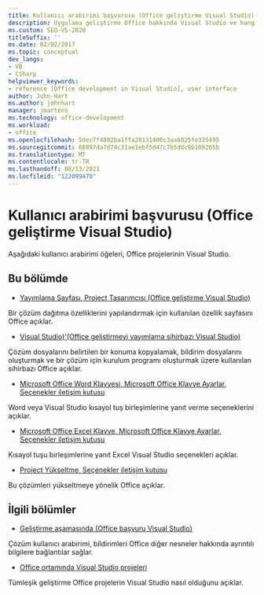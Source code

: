 ```yaml
---
title: Kullanıcı arabirimi başvurusu (Office geliştirme Visual Studio)
description: Uygulama geliştirme Office hakkında Visual Studio ve hangi kullanıcı arabirimi öğelerinin Office öğrenin.
ms.custom: SEO-VS-2020
titleSuffix: ''
ms.date: 02/02/2017
ms.topic: conceptual
dev_langs:
- VB
- CSharp
helpviewer_keywords:
- reference [Office development in Visual Studio], user interface
author: John-Hart
ms.author: johnhart
manager: jmartens
ms.technology: office-development
ms.workload:
- office
ms.openlocfilehash: 5dec7f4802ba1ffa28131400c3aa6825fe335495
ms.sourcegitcommit: 68897da7d74c31ae1ebf5d47c7b5ddc9b108265b
ms.translationtype: MT
ms.contentlocale: tr-TR
ms.lasthandoff: 08/13/2021
ms.locfileid: "122099470"
---
```

# <a name="user-interface-reference-office-development-in-visual-studio"></a>Kullanıcı arabirimi başvurusu (Office geliştirme Visual Studio)
  Aşağıdaki kullanıcı arabirimi öğeleri, Office projelerinin Visual Studio.

## <a name="in-this-section"></a>Bu bölümde
- [Yayımlama Sayfası, Project Tasarımcısı &#40;Office geliştirme Visual Studio&#41;](../vsto/publish-page-project-designer-office-development-in-visual-studio.md)

 Bir çözüm dağıtma özelliklerini yapılandırmak için kullanılan özellik sayfasını Office açıklar.

- [Visual Studio&#41;'&#40;Office geliştirmeyi yayımlama sihirbazı Visual Studio&#41;](../vsto/publish-wizard-office-development-in-visual-studio.md)

 Çözüm dosyalarını belirtilen bir konuma kopyalamak, bildirim dosyalarını oluşturmak ve bir çözüm için kurulum programı oluşturmak üzere kullanılan sihirbazı Office açıklar.

- [Microsoft Office Word Klavyesi, Microsoft Office Klavye Ayarlar, Seçenekler iletişim kutusu](../vsto/microsoft-office-word-keyboard-microsoft-office-keyboard-settings-options-dialog-box.md)

 Word veya Visual Studio kısayol tuş birleşimlerine yanıt verme seçeneklerini açıklar.

- [Microsoft Office Excel Klavye, Microsoft Office Klavye Ayarlar, Seçenekler iletişim kutusu](../vsto/microsoft-office-excel-keyboard-microsoft-office-keyboard-settings-options-dialog-box.md)

 Kısayol tuşu birleşimlerine yanıt Excel Visual Studio seçenekleri açıklar.

- [Project Yükseltme, Seçenekler iletişim kutusu](../vsto/project-upgrade-options-dialog-box.md)

 Bu çözümleri yükseltmeye yönelik Office açıklar.

## <a name="related-sections"></a>İlgili bölümler
- [Geliştirme aşamasında &#40;Office başvuru Visual Studio&#41;](../vsto/general-reference-office-development-in-visual-studio.md)

 Çözüm kullanıcı arabirimi, bildirimleri Office diğer nesneler hakkında ayrıntılı bilgilere bağlantılar sağlar.

- [Office ortamında Visual Studio projeleri](../vsto/office-projects-in-the-visual-studio-environment.md)

 Tümleşik geliştirme Office projelerin Visual Studio nasıl olduğunu açıklar.
